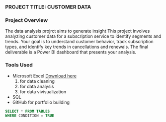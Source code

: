 ### PROJECT TITLE: CUSTOMER DATA

### Project Overview
The data analysis projrct aims to generate insight This project involves analyzing customer data for a subscription service to identify segments and trends. Your goal is to understand customer behavior, track subscription types, and identify key trends in cancellations and renewals. The final deliverable is a Power BI dashboard that presents your analysis. 

### Tools Used
- Microsoft Excel [Download here](https://www.microsoft.com)
   1. for data cleaning
   2. for data analysis
   3. for data vivisualization
- SQL
- GitHub for portfolio building 
      
```SQL
SELECT * FROM TABLES
WHERE CONDITION = TRUE
```
